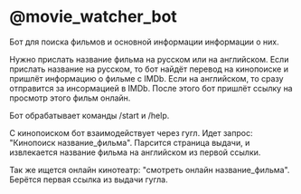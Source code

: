 # @movie_watcher_bot
Бот для поиска фильмов и основной информации информации о них.

Нужно прислать название фильма на русском или на английском. 
Если прислать название на русском, то бот найдёт перевод на кинопоиске и пришлёт информацию о фильме с IMDb.
Если на английском, то сразу отправится за инсормацией в IMDb.
После этого бот пришлёт ссылку на просмотр этого фильм онлайн.

Бот обрабатывает команды /start и /help.

С кинопоиском бот взаимодействует через гугл. Идет запрос: "Кинопоиск название_фильма". Парсится страница выдачи,
и извлекается название фильма на английском из первой ссылки.

Так же ищется онлайн кинотеатр: "смотреть онлайн название_фильма". Берётся первая ссылка из выдачи гугла.